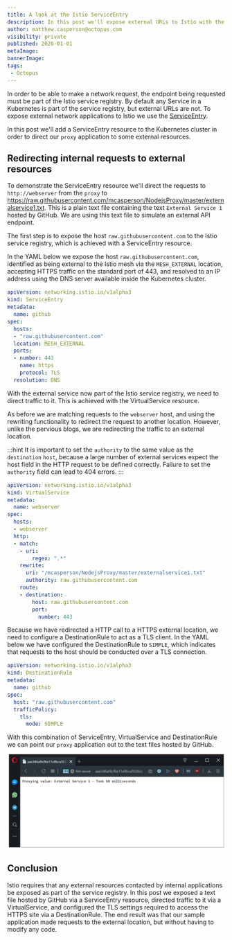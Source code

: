 ```yaml
---
title: A look at the Istio ServiceEntry
description: In this post we'll expose external URLs to Istio with the ServiceEntry resource.
author: matthew.casperson@octopus.com
visibility: private
published: 2020-01-01
metaImage:
bannerImage:
tags:
 - Octopus
---
```


In order to be able to make a network request, the endpoint being requested must be part of the Istio service registry. By default any Service in a Kubernetes is part of the service registry, but external URLs are not. To expose external network applications to Istio we use the [ServiceEntry](https://istio.io/docs/reference/config/networking/v1alpha3/service-entry/).

In this post we'll add a ServiceEntry resource to the Kubernetes cluster in order to direct our `proxy` application to some external resources.

## Redirecting internal requests to external resources

To demonstrate the ServiceEntry resource we'll direct the requests to `http://webserver` from the `proxy` to https://raw.githubusercontent.com/mcasperson/NodejsProxy/master/externalservice1.txt. This is a plain text file containing the text `External Service 1` hosted by GitHub. We are using this text file to simulate an external API endpoint.

The first step is to expose the host `raw.githubusercontent.com` to the Istio service registry, which is achieved with a ServiceEntry resource.

In the YAML below we expose the host `raw.githubusercontent.com`, identified as being external to the Istio mesh via the `MESH_EXTERNAL` location, accepting HTTPS traffic on the standard port of 443, and resolved to an IP address using the DNS server available inside the Kubernetes cluster.

```Yaml
apiVersion: networking.istio.io/v1alpha3
kind: ServiceEntry
metadata:
  name: github
spec:
  hosts:
  - "raw.githubusercontent.com"
  location: MESH_EXTERNAL
  ports:
  - number: 443
    name: https
    protocol: TLS
  resolution: DNS
```

With the external service now part of the Istio service registry, we need to direct traffic to it. This is achieved with the VirtualService resource.

As before we are matching requests to the `webserver` host, and using the rewriting functionality to redirect the request to another location. However, unlike the pervious blogs, we are redirecting the traffic to an external location.

:::hint
It is important to set the `authority` to the same value as the `destination` `host`, because a large number of external services expect the host field in the HTTP request to be defined correctly. Failure to set the `authority` field can lead to 404 errors.
:::

```YAML
apiVersion: networking.istio.io/v1alpha3
kind: VirtualService
metadata:
  name: webserver
spec:
  hosts:
  - webserver
  http:
  - match:
    - uri:
        regex: ".*"
    rewrite:
      uri: "/mcasperson/NodejsProxy/master/externalservice1.txt"
      authority: raw.githubusercontent.com
    route:
    - destination:
        host: raw.githubusercontent.com
        port:
          number: 443
```

Because we have redirected a HTTP call to a HTTPS external location, we need to configure a DestinationRule to act as a TLS client. In the YAML below we have configured the DestinationRule to `SIMPLE`, which indicates that requests to the host should be conducted over a TLS connection.

```YAML
apiVersion: networking.istio.io/v1alpha3
kind: DestinationRule
metadata:
  name: github
spec:
  host: "raw.githubusercontent.com"
  trafficPolicy:
    tls:
      mode: SIMPLE
```

With this combination of ServiceEntry, VirtualService and DestinationRule we can point our `proxy` application out to the text files hosted by GitHub.

![](proxy-example.png "width=500")

## Conclusion

Istio requires that any external resources contacted by internal applications be exposed as part of the service registry. In this post we exposed a text file hosted by GitHub via a ServiceEntry resource, directed traffic to it via a VirtualService, and configured the TLS settings required to access the HTTPS site via a DestinationRule. The end result was that our sample application made requests to the external location, but without having to modify any code.
